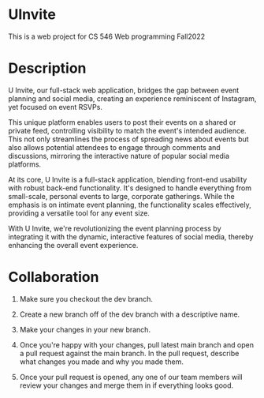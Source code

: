 # UInvite
This is a web project for CS 546 Web programming Fall2022

# Description
U Invite, our full-stack web application, bridges the gap between event planning and social media, creating an experience reminiscent of Instagram, yet focused on event RSVPs.

This unique platform enables users to post their events on a shared or private feed, controlling visibility to match the event's intended audience. This not only streamlines the process of spreading news about events but also allows potential attendees to engage through comments and discussions, mirroring the interactive nature of popular social media platforms.

At its core, U Invite is a full-stack application, blending front-end usability with robust back-end functionality. It's designed to handle everything from small-scale, personal events to large, corporate gatherings. While the emphasis is on intimate event planning, the functionality scales effectively, providing a versatile tool for any event size.

With U Invite, we're revolutionizing the event planning process by integrating it with the dynamic, interactive features of social media, thereby enhancing the overall event experience.

# Collaboration 

1. Make sure you checkout the dev branch.

2. Create a new branch off of the dev branch with a descriptive name.

3. Make your changes in your new branch.

4. Once you're happy with your changes, pull latest main branch and open a pull request against the main branch. In the pull request, describe what changes you made and why you made them.

5. Once your pull request is opened, any one of our team members will review your changes and merge them in if everything looks good.
